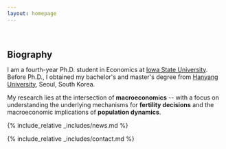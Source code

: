 ```yaml
---
layout: homepage
---
```


<h1 id="about-me"></h1>

<h2 style="margin: 60px 0px 10px;">Biography</h2>

I am a fourth-year Ph.D. student in Economics at [Iowa State University](https://www.econ.iastate.edu/). Before Ph.D., I obtained my bachelor's and master's degree from [Hanyang University](https://www.hanyang.ac.kr), Seoul, South Korea. 

My research lies at the intersection of **macroeconomics** -- with a focus on understanding the underlying mechanisms for **fertility decisions** and the macroeconomic implications of **population dynamics**. 

<!-- 
<strong style="color:#e74d3c; font-weight:600"><strong style="color:#e74d3c; font-weight:600">I am currently on the 2023-2024 academic job market, looking for faculty positions in CS, CSE, ECE, IEOR, etc., related to Artificial Intelligence, Computer Vision, and Machine Learning. Please feel free to contact me if you are interested. I am also happy to give talks on my research in related seminars.</strong></strong> -->

{% include_relative _includes/news.md %}


{% include_relative _includes/contact.md %}

